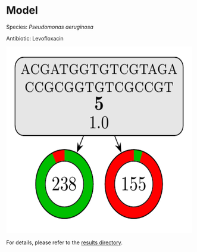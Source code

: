 
# Model

Species: *Pseudomonas aeruginosa*

Antibiotic: Levofloxacin

<a href="./model.pdf"><img src="./model.png" width=500 height=500 /></a>

For details, please refer to the [results directory](../../../../../results/cart_b/pseudomonas%20aeruginosa/levofloxacin/repeat_1/).

